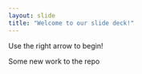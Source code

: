```yaml
---
layout: slide
title: "Welcome to our slide deck!"
---
```


Use the right arrow to begin!

Some new work to the repo  
